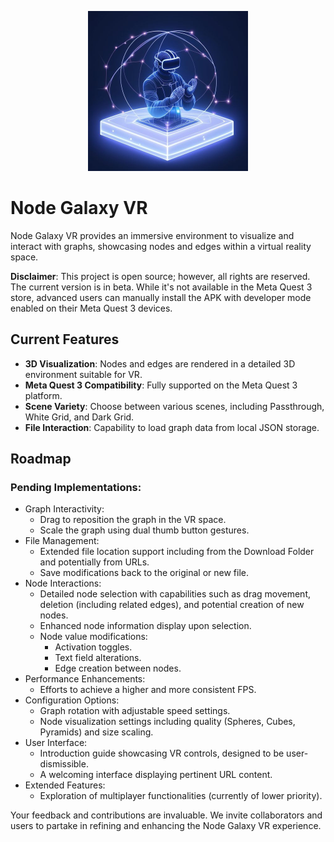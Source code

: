 <p align="center">
  <img src="https://raw.githubusercontent.com/baumgartner-software/node-galaxy-vr/main/icon.jpeg" width="256" height="256" alt="Node Galaxy VR Icon">
</p>


# Node Galaxy VR

Node Galaxy VR provides an immersive environment to visualize and interact with graphs, showcasing nodes and edges within a virtual reality space.

**Disclaimer**: This project is open source; however, all rights are reserved. The current version is in beta. While it's not available in the Meta Quest 3 store, advanced users can manually install the APK with developer mode enabled on their Meta Quest 3 devices.

## Current Features
- **3D Visualization**: Nodes and edges are rendered in a detailed 3D environment suitable for VR.
- **Meta Quest 3 Compatibility**: Fully supported on the Meta Quest 3 platform.
- **Scene Variety**: Choose between various scenes, including Passthrough, White Grid, and Dark Grid.
- **File Interaction**: Capability to load graph data from local JSON storage.

## Roadmap

### Pending Implementations:
- Graph Interactivity:
  - Drag to reposition the graph in the VR space.
  - Scale the graph using dual thumb button gestures.
- File Management:
  - Extended file location support including from the Download Folder and potentially from URLs.
  - Save modifications back to the original or new file.
- Node Interactions:
  - Detailed node selection with capabilities such as drag movement, deletion (including related edges), and potential creation of new nodes.
  - Enhanced node information display upon selection.
  - Node value modifications:
    - Activation toggles.
    - Text field alterations.
    - Edge creation between nodes.
- Performance Enhancements:
  - Efforts to achieve a higher and more consistent FPS.
- Configuration Options:
  - Graph rotation with adjustable speed settings.
  - Node visualization settings including quality (Spheres, Cubes, Pyramids) and size scaling.
- User Interface:
  - Introduction guide showcasing VR controls, designed to be user-dismissible.
  - A welcoming interface displaying pertinent URL content.
- Extended Features:
  - Exploration of multiplayer functionalities (currently of lower priority).

Your feedback and contributions are invaluable. We invite collaborators and users to partake in refining and enhancing the Node Galaxy VR experience.
